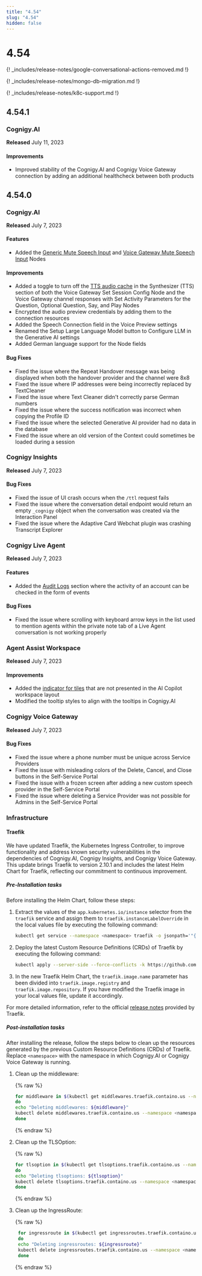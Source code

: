 ```yaml
---
title: "4.54"
slug: "4.54"
hidden: false
---
```


# 4.54

{! _includes/release-notes/google-conversational-actions-removed.md !}

{! _includes/release-notes/mongo-db-migration.md !}

{! _includes/release-notes/k8c-support.md !}

## 4.54.1

### Cognigy.AI

**Released** July 11, 2023

#### Improvements

- Improved stability of the Cognigy.AI and Cognigy Voice Gateway connection by adding an additional healthcheck between both products

## 4.54.0

### Cognigy.AI

**Released** July 7, 2023

#### Features

- Added the [Generic Mute Speech Input](../ai/build/node-reference/voice/generic/mute-speech-input.md) and [Voice Gateway Mute Speech Input](../ai/build/node-reference/voice/voice-gateway/mute-speech-input.md) Nodes

#### Improvements

- Added a toggle to turn off the [TTS audio cache](../ai/build/node-reference/voice/voice-gateway/parameter-details.md) in the Synthesizer (TTS) section of both the Voice Gateway Set Session Config Node and the Voice Gateway channel responses with Set Activity Parameters for the Question, Optional Question, Say, and Play Nodes
- Encrypted the audio preview credentials by adding them to the connection resources
- Added the Speech Connection field in the Voice Preview settings
- Renamed the Setup Large Language Model button to Configure LLM in the Generative AI settings
- Added German language support for the Node fields

#### Bug Fixes

- Fixed the issue where the Repeat Handover message was being displayed when both the handover provider and the channel were 8x8
- Fixed the issue where IP addresses were being incorrectly replaced by TextCleaner
- Fixed the issue where Text Cleaner didn't correctly parse German numbers
- Fixed the issue where the success notification was incorrect when copying the Profile ID
- Fixed the issue where the selected Generative AI provider had no data in the database
- Fixed the issue where an old version of the Context could sometimes be loaded during a session

### Cognigy Insights

**Released** July 7, 2023

#### Bug Fixes

- Fixed the issue of UI crash occurs when the `/ttl` request fails
- Fixed the issue where the conversation detail endpoint would return an empty `_cognigy` object when the conversation was created via the Interaction Panel
- Fixed the issue where the Adaptive Card Webchat plugin was crashing Transcript Explorer

### Cognigy Live Agent

**Released** July 7, 2023

#### Features

- Added the [Audit Logs](../live-agent/settings/audit-logs.md) section where the activity of an account can be checked in the form of events

#### Bug Fixes

- Fixed the issue where scrolling with keyboard arrow keys in the list used to mention agents within the private note tab of a Live Agent conversation is not working properly

### Agent Assist Workspace

**Released** July 7, 2023

#### Improvements

- Added the [indicator for tiles](../ai-copilot/configuration.md#tile-id) that are not presented in the AI Copilot workspace layout
- Modified the tooltip styles to align with the tooltips in Cognigy.AI

### Cognigy Voice Gateway

**Released** July 7, 2023

#### Bug Fixes

- Fixed the issue where a phone number must be unique across Service Providers
- Fixed the issue with misleading colors of the Delete, Cancel, and Close buttons in the Self-Service Portal
- Fixed the issue with a frozen screen after adding a new custom speech provider in the Self-Service Portal
- Fixed the issue where deleting a Service Provider was not possible for Admins in the Self-Service Portal

### Infrastructure

#### Traefik

We have updated Traefik, the Kubernetes Ingress Controller,
to improve functionality and address known security vulnerabilities in the dependencies of Cognigy.AI,
Cognigy Insights, and Cognigy Voice Gateway.
This update brings Traefik to version 2.10.1 and includes the latest Helm Chart for Traefik,
reflecting our commitment to continuous improvement.

##### Pre-Installation tasks

Before installing the Helm Chart, follow these steps:

1. Extract the values of the `app.kubernetes.io/instance` selector from the `traefik` service and assign them to `traefik.instanceLabelOverride` in the local values file by executing the following command:
   ```bash
   kubectl get service --namespace <namespace> traefik -o jsonpath='"{.spec.selector.app\.kubernetes\.io\/instance}"{"\n"}'
   ```
2. Deploy the latest Custom Resource Definitions (CRDs) of Traefik by executing the following command:
   ```bash
   kubectl apply --server-side --force-conflicts -k https://github.com/traefik/traefik-helm-chart/traefik/crds/
   ```
3. In the new Traefik Helm Chart, the `traefik.image.name` parameter has been divided into `traefik.image.registry` and `traefik.image.repository`. If you have modified the Traefik image in your local values file, update it accordingly.

For more detailed information, refer to the official [release notes](https://github.com/traefik/traefik-helm-chart/releases) provided by Traefik.

##### Post-installation tasks

After installing the release,
follow the steps below to clean up the resources generated by the previous Custom Resource Definitions
(CRDs) of Traefik.
Replace `<namespace>` with the namespace in which Cognigy.AI or Cognigy Voice Gateway is running.

1. Clean up the middleware:

   {% raw %}

   ```bash
   for middleware in $(kubectl get middlewares.traefik.containo.us --namespace <namespace> -o go-template='{{range .items }}{{if eq .apiVersion "traefik.containo.us/v1alpha1"}}{{printf "%s\n" .metadata.name}}{{end}}{{end}}')
   do
   echo "Deleting middlewares: ${middleware}"
   kubectl delete middlewares.traefik.containo.us --namespace <namespace> ${middleware}
   done
   ```

   {% endraw %}

2. Clean up the TLSOption:

   {% raw %}

   ```bash
   for tlsoption in $(kubectl get tlsoptions.traefik.containo.us --namespace <namespace> -o go-template='{{range .items }}{{printf "%s\n" .metadata.name}}{{end}}')
   do
   echo "Deleting tlsoptions: ${tlsoption}"
   kubectl delete tlsoptions.traefik.containo.us --namespace <namespace> ${tlsoption}
   done
   ```

   {% endraw %}

3. Clean up the IngressRoute:

   {% raw %}

   ```bash
    for ingressroute in $(kubectl get ingressroutes.traefik.containo.us --namespace <namespace> -o go-template='{{range .items }}{{printf "%s\n" .metadata.name}}{{end}}')
    do
    echo "Deleting ingressroutes: ${ingressroute}"
    kubectl delete ingressroutes.traefik.containo.us --namespace <namespace> ${ingressroute}
    done
   ```

   {% endraw %}
